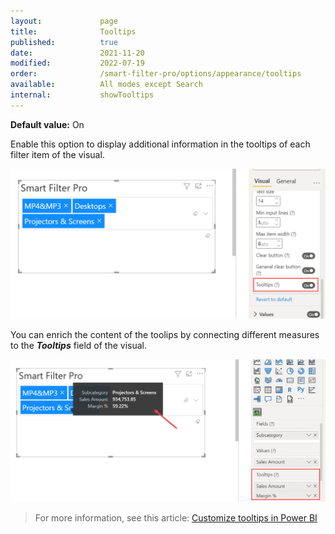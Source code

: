 ```yaml
---
layout:             page
title:              Tooltips
published:          true
date:               2021-11-20
modified:           2022-07-19
order:              /smart-filter-pro/options/appearance/tooltips
available:          All modes except Search
internal:           showTooltips
---
```

**Default value:** On

Enable this option to display additional information in the tooltips of each filter item of the visual.

<img src="images/appearance-tooltips.png" width="550">    

You can enrich the content of the toolips by connecting different measures to the ***Tooltips*** field of the visual.

<img src="images/appearance-tooltips2.png" width="550"> 

> For more information, see this article: [Customize tooltips in Power BI](https://docs.microsoft.com/en-us/power-bi/create-reports/desktop-custom-tooltips)